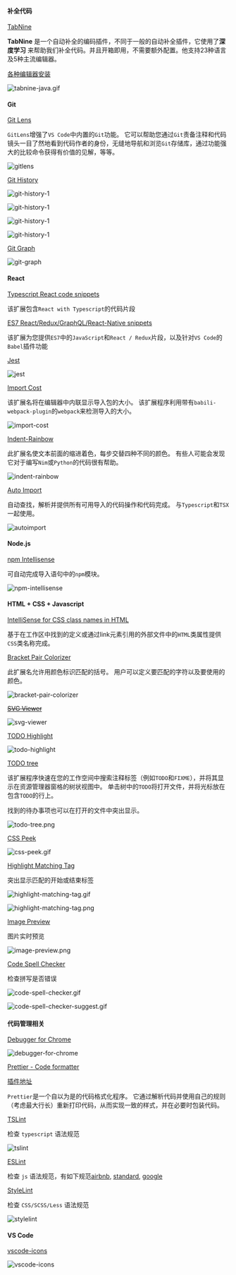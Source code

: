 #### 补全代码

[TabNine](https://marketplace.visualstudio.com/items?itemName=TabNine.tabnine-vscode)

**TabNine** 是一个自动补全的编码插件，不同于一般的自动补全插件，它使用了**深度学习** 来帮助我们补全代码。并且开箱即用，不需要额外配置。他支持23种语言及5种主流编辑器。

[各种编辑器安装](https://www.tabnine.com/install)

![tabnine-java.gif](./images/tabnine-java.gif)

#### Git

[Git Lens](https://marketplace.visualstudio.com/items?itemName=eamodio.gitlens)

`GitLens`增强了`VS Code`中内置的`Git`功能。 它可以帮助您通过`Git`责备注释和代码镜头一目了然地看到代码作者的身份，无缝地导航和浏览`Git`存储库，通过功能强大的比较命令获得有价值的见解，等等。

![gitlens](./images/gitlens.gif)

[Git History](https://marketplace.visualstudio.com/items?itemName=donjayamanne.githistory)

![git-history-1](./images/git-history-1.gif)

![git-history-1](./images/git-history-2.gif)

![git-history-1](./images/git-history-3.gif)

![git-history-1](./images/git-history-4.gif)

[Git Graph](https://marketplace.visualstudio.com/items?itemName=mhutchie.git-graph)

![git-graph](./images/git-graph.gif)

#### React

[Typescript React code snippets](https://marketplace.visualstudio.com/items?itemName=infeng.vscode-react-typescript)

该扩展包含`React with Typescript`的代码片段

[ES7 React/Redux/GraphQL/React-Native snippets](https://marketplace.visualstudio.com/items?itemName=dsznajder.es7-react-js-snippets)

该扩展为您提供`ES7`中的`JavaScript`和`React / Redux`片段，以及针对`VS Code`的`Babel`插件功能

[Jest](https://marketplace.visualstudio.com/items?itemName=Orta.vscode-jest)

![jest](./images/jest.gif)

[Import Cost](https://marketplace.visualstudio.com/items?itemName=wix.vscode-import-cost)

该扩展名将在编辑器中内联显示导入包的大小。 该扩展程序利用带有`babili-webpack-plugin`的`webpack`来检测导入的大小。

![import-cost](./images/import-cost.gif)

[Indent-Rainbow](https://marketplace.visualstudio.com/items?itemName=oderwat.indent-rainbow)

此扩展名使文本前面的缩进着色，每步交替四种不同的颜色。 有些人可能会发现它对于编写`Nim`或`Python`的代码很有帮助。

![indent-rainbow](./images/indent-rainbow.png)

[Auto Import](https://marketplace.visualstudio.com/items?itemName=steoates.autoimport)

自动查找，解析并提供所有可用导入的代码操作和代码完成。 与`Typescript`和`TSX`一起使用。

![autoimport](./images/autoimport.gif)

#### Node.js

[npm Intellisense](https://marketplace.visualstudio.com/items?itemName=christian-kohler.npm-intellisense)

可自动完成导入语句中的`npm`模块。

![npm-intellisense](./images/npm-intellisense.gif)

#### HTML + CSS + Javascript

[IntelliSense for CSS class names in HTML](https://marketplace.visualstudio.com/items?itemName=Zignd.html-css-class-completion)

基于在工作区中找到的定义或通过link元素引用的外部文件中的`HTML`类属性提供`CSS`类名称完成。

[Bracket Pair Colorizer](https://marketplace.visualstudio.com/items?itemName=CoenraadS.bracket-pair-colorizer)

此扩展名允许用颜色标识匹配的括号。 用户可以定义要匹配的字符以及要使用的颜色。

![bracket-pair-colorizer](./images/bracket-pair-colorizer.png)

~~[SVG Viewer](https://marketplace.visualstudio.com/items?itemName=cssho.vscode-svgviewer)~~

![svg-viewer](./images/svg-viewer.gif)

[TODO Highlight](https://marketplace.visualstudio.com/items?itemName=wayou.vscode-todo-highlight)

![todo-highlight](./images/todo-highlight.png)

[TODO tree](https://marketplace.visualstudio.com/items?itemName=Gruntfuggly.todo-tree)

该扩展程序快速在您的工作空间中搜索注释标签（例如`TODO`和`FIXME`），并将其显示在资源管理器窗格的树状视图中。 单击树中的`TODO`将打开文件，并将光标放在包含`TODO`的行上。

找到的待办事项也可以在打开的文件中突出显示。

![todo-tree.png](./images/todo-tree.png)

[CSS Peek](https://marketplace.visualstudio.com/items?itemName=pranaygp.vscode-css-peek)

![css-peek.gif](./images/css-peek.gif)

[Highlight Matching Tag](https://marketplace.visualstudio.com/items?itemName=vincaslt.highlight-matching-tag)

突出显示匹配的开始或结束标签

![highlight-matching-tag.gif](./images/highlight-matching-tag.gif)

![highlight-matching-tag.png](./images/highlight-matching-tag.png)

[Image Preview](https://marketplace.visualstudio.com/items?itemName=kisstkondoros.vscode-gutter-preview)

图片实时预览

![image-preview.png](./images/image-preview.png)

[Code Spell Checker](https://marketplace.visualstudio.com/items?itemName=streetsidesoftware.code-spell-checker)

检查拼写是否错误

![code-spell-checker.gif](./images/code-spell-checker.gif)

![code-spell-checker-suggest.gif](./images/code-spell-checker-suggest.gif)

#### 代码管理相关

[Debugger for Chrome](https://marketplace.visualstudio.com/items?itemName=msjsdiag.debugger-for-chrome)

![debugger-for-chrome](./images/debugger-for-chrome.gif)

[Prettier - Code formatter](https://prettier.io/)

[插件地址](https://marketplace.visualstudio.com/items?itemName=esbenp.prettier-vscode)

`Prettier`是一个自以为是的代码格式化程序。 它通过解析代码并使用自己的规则（考虑最大行长）重新打印代码，从而实现一致的样式，并在必要时包装代码。

[TSLint](https://marketplace.visualstudio.com/items?itemName=ms-vscode.vscode-typescript-tslint-plugin)

检查 `typescript` 语法规范

![tslint](./images/tslint.png)

[ESLint](https://marketplace.visualstudio.com/items?itemName=dbaeumer.vscode-eslint)

检查 `js` 语法规范，有如下规范[airbnb](https://www.npmjs.com/package/eslint-config-airbnb), [standard](https://github.com/standard/eslint-config-standard), [google](https://github.com/google/eslint-config-google)

[StyleLint](https://marketplace.visualstudio.com/items?itemName=dbaeumer.vscode-eslint)

检查 `CSS/SCSS/Less` 语法规范

![stylelint](./images/stylelint.png)

#### VS Code

[vscode-icons](https://marketplace.visualstudio.com/items?itemName=robertohuertasm.vscode-icons)

![vscode-icons](./images/vscode-icons.gif)

